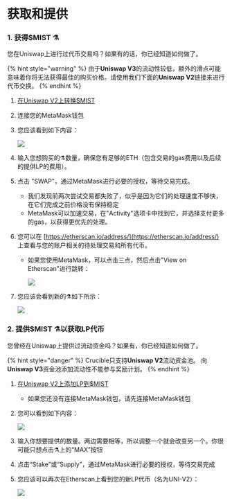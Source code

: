 # 获取和提供

### 1. 获得$MIST ⚗️

您在Uniswap上进行过代币交易吗？如果有的话，你已经知道如何做了。

{% hint style="warning" %}
由于**Uniswap V3**的流动性较低，额外的滑点可能意味着你将无法获得最佳的购买价格。请使用我们下面的**Uniswap V2**链接来进行代币交换。
{% endhint %}

1. [在Uniswap V2上转换$MIST](https://app.uniswap.org/#/swap?outputCurrency=0x88acdd2a6425c3faae4bc9650fd7e27e0bebb7ab&use=V2)
2. 连接您的MetaMask钱包
3. 您应该看到如下内容：

    ![](https://i.imgur.com/5rzgvpf.png)

4. 输入您想购买的⚗️数量，确保您有足够的ETH（包含交易的gas费用以及后续的提供LP的费用）。
5. 点击 "SWAP"，通过MetaMask进行必要的授权，等待交易完成。
   * 我们发现前两次尝试交易都失败了，似乎是因为它们的处理速度不够快，在它们完成之前价格没有保持稳定
   * MetaMask可以加速交易，在"Activity"选项卡中找到它，并选择支付更多的gas，以获得更优先的处理。
6. 您可以在 [https://etherscan.io/address/](https://etherscan.io/address/) 上查看与您的账户相关的待处理交易和所有代币。
   * 如果您使用MetaMask，可以点击三点，然后点击"View on Etherscan"进行跳转：

     ![](https://i.imgur.com/jdzodQP.png)
7. 您应该会看到新的⚗️如下所示：

    ![](https://i.imgur.com/bF9wsrg.png)

### 2. 提供$MIST ⚗️以获取LP代币

您曾经在Uniswap上提供过流动资金吗？如果有，你已经知道如何做了。

{% hint style="danger" %}
Crucible只支持**Uniswap V2**流动资金池。 向**Uniswap V3**资金池添加流动性不能参与奖励计划。
{% endhint %}

1. [在Uniswap V2上添加LP到$MIST](https://app.uniswap.org/#/add/v2/0x88acdd2a6425c3faae4bc9650fd7e27e0bebb7ab/ETH)
   * 如果您还没有连接MetaMask钱包，请先连接MetaMask钱包
2. 您可以看到如下内容：

    ![](https://i.imgur.com/7paIEyF.png)

3. 输入你想要提供的数量。两边需要相等，所以调整一个就会改变另一个。你很可能只想点击⚗️上的“MAX”按钮
4. 点击“Stake”或“Supply”，通过MetaMask进行必要的授权，等待交易完成
5. 您应该可以再次在Etherscan上看到您的新LP代币（名为UNI-V2）：

    ![](https://i.imgur.com/6hAoHGw.png)

